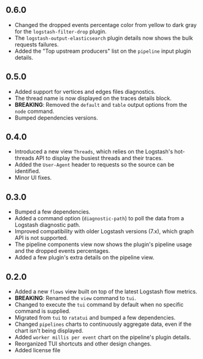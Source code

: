 ## 0.6.0
- Changed the dropped events percentage color from yellow to dark gray for the `logstash-filter-drop` plugin.
- The `logstash-output-elasticsearch` plugin details now shows the bulk requests failures.
- Added the "Top upstream producers" list on the `pipeline` input plugin details.

## 0.5.0
 - Added support for vertices and edges files diagnostics.
 - The thread name is now displayed on the traces details block.
 - **BREAKING**: Removed the `default` and `table` output options from the `node` command.
 - Bumped dependencies versions.

## 0.4.0
 - Introduced a new view `Threads`, which relies on the Logstash's hot-threads API to display the busiest threads and their traces.
 - Added the `User-Agent` header to requests so the source can be identified.
 - Minor UI fixes.

## 0.3.0
 - Bumped a few dependencies.
 - Added a command option (`diagnostic-path`) to poll the data from a Logstash diagnostic path.
 - Improved compatibility with older Logstash versions (7.x), which graph API is not supported.
 - The pipeline components view now shows the plugin's pipeline usage and the dropped events percentages.
 - Added a few plugin's extra details on the pipeline view.

## 0.2.0
- Added a new `flows` view built on top of the latest Logstash flow metrics.
- **BREAKING**: Renamed the `view` command to `tui`.
- Changed to execute the `tui` command by default when no specific command is supplied.
- Migrated from `tui` to `ratatui` and bumped a few dependencies.
- Changed `pipelines` charts to continuously aggregate data, even if the chart isn't being displayed.
- Added `worker millis per event` chart on the pipeline's plugin details.
- Reorganized TUI shortcuts and other design changes.
- Added license file